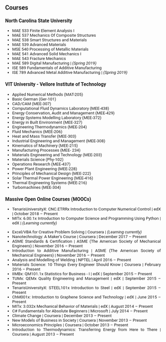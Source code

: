 <!---
No Title
-->


<div style="text-align: justify"> 
<span style="font-family:San Francisco, Roboto, Segoe UI; font-size:10pt;">

## Courses

### North Carolina State University 

* MAE 533 Finite Element Analysis I
* MAE 537 Mechanics Of Composite Structures
* MAE 538 Smart Structures and Materials
* MAE 539 Advanced Materials
* MSE 540 Processing of Metallic Materials
* MAE 541 Advanced Solid Mechanics I
* MAE 543 Fracture Mechanics
* MAE 589 Digital Manufacturing
| *(Spring 2019)*
* ISE 589 Fundamentals of Additive Manufacturing
* ISE 789 Advanced Metal Additive Manufacturing 
| *(Spring 2019)*

### VIT University - Vellore Institute of Technology

* Applied Numerical Methods (MAT-205)
* Basic German (Ger-101)
* CAD/CAM (MEE-307)
* Computational Fluid Dynamics Laboratory (MEE-438)
* Energy Conservation, Audit and Management (MEE-429)
* Energy Systems Modelling Laboratory (MEE-372)
* Energy in Built Environment (MEE-327)
* Engineering Thermodynamics (MEE-204)
* Fluid Mechanics (MEE-206)
* Heat and Mass Transfer (MEE-303)
* Industrial Engineering and Management (MEE-308)
* Kinematics of Machinery (MEE-215)
* Manufacturing Processes (MEE- 234)
* Materials Engineering and Technology (MEE-203)
* Materials Science (Phy-102)
* Operations Research (MEE-437)
* Power Plant Engineering (MEE-228)
* Principles of Mechanical Design (MEE-222)
* Solar Thermal Power Engineering (MEE-416)
* Thermal Engineering Systems (MEE-216)
* Turbomachines (MEE-304)

### Massive Open Online Courses (MOOCs)

* TenarisUniversityX: CNC.ETRRx Introduction to Computer Numerical Control
| edX
| October 2018 – Present
* MITx: 6.00.1x Introduction to Computer Science and Programming Using Python
| edX
| *(Learning currently)*
<!---Introduction to Programming with MATLAB| Coursera|(Learning currently)-->
* Excel/VBA for Creative Problem Solving
| Coursera
| *(Learning currently)*
* Nanotechnology: A Maker’s Course
| Coursera
| December 2017 – Present
* ASME Standards & Certification 
| ASME (The American Society of Mechanical Engineers)
| November 2016 – Present
* Introduction to Additive Manufacturing 
| ASME (The American Society of Mechanical Engineers) 
| November 2016 – Present
* Analysis and Modelling of Welding 
| NPTEL 
| April 2016 – Present
* Materials Science: 10 Things Every Engineer Should Know 
| Coursera
| February 2016 – Present
* IIMBx: QM101.1x Statistics for Business - I 
| edX 
| September 2015 – Present
* TUMx: QEMx Quality Engineering and Management 
| edX 
| September 2015 – Present
* TenarisUniversityX: STEEL101x Introduction to Steel 
| edX 
| September 2015 – Present
* ChM001x: Introduction to Graphene Science and Technology 
| edX 
| June 2015 – Present
* MITx: 3.032x Mechanical Behavior of Materials 
| edX 
| August 2014 – Present
* C# Fundamentals for Absolute Beginners 
| Microsoft 
| July 2014 – Present
* Climate Change 
| Coursera 
| December 2013 – Present
* New Models of Business in Society 
| Coursera 
| November 2013 – Present
* Microeconomics Principles 
| Coursera 
| October 2013 – Present
* Introduction to Thermodynamics: Transferring Energy from Here to There 
| Coursera 
| August 2013 – Present

<br /> 

</span> 
